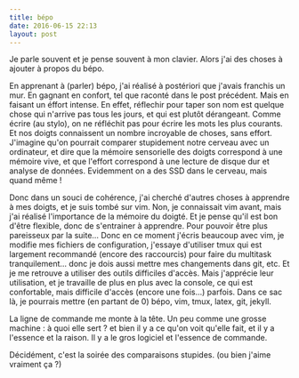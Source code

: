 ```yaml
---
title: bépo
date: 2016-06-15 22:13
layout: post
---
```

Je parle souvent et je pense souvent à mon clavier. Alors j'ai des
choses à ajouter à propos du bépo.

En apprenant à (parler) bépo, j'ai réalisé à postériori que j'avais
franchis un mur. En gagnant en confort, tel que raconté dans le post
précédent. Mais en faisant un éffort intense. En effet, réflechir pour
taper son nom est quelque chose qui n'arrive pas tous les jours, et
qui est plutôt dérangeant. Comme écrire (au stylo), on ne réfléchit pas
pour écrire les mots les plus courants. Et nos doigts connaissent un
nombre incroyable de choses, sans effort. J'imagine qu'on pourrait
comparer stupidement notre cerveau avec un ordinateur, et dire que la
mémoire sensorielle des doigts correspond à une mémoire vive, et que
l'effort correspond à une lecture de disque dur et analyse de données.
Evidemment on a des SSD dans le cerveau, mais quand même !

Donc dans un souci de cohérence, j'ai cherché d'autres choses à
apprendre à mes doigts, et je suis tombé sur vim. Non, je connaissait
vim avant, mais j'ai réalisé l'importance de la mémoire du doigté. Et je
pense qu'il est bon d'être flexible, donc de s'entrainer à apprendre.
Pour pouvoir être plus pareisseux par la suite…
Donc en ce moment j'écris beaucoup avec vim, je modifie mes fichiers de
configuration, j'essaye d'utiliser tmux qui est largement recommandé
(encore des raccourcis) pour faire du multitask tranquilement… donc je
dois aussi mettre mes changements dans git, etc. Et je me retrouve a
utiliser des outils difficiles d'accès. Mais j'apprécie leur
utilisation, et je travaille de plus en plus avec la console, ce qui est
confortable, mais difficile d'accès (encore une fois…) parfois. Dans ce
sac là, je pourrais mettre (en partant de 0) bépo, vim, tmux, latex,
git, jekyll.

La ligne de commande me monte à la tête. Un peu comme une grosse
machine : à quoi elle sert ? et bien il y a ce qu'on voit qu'elle fait,
et il y a l'essence et la raison. Il y a le gros logiciel et l'essence
de commande.

Décidément, c'est la soirée des comparaisons stupides. (ou bien j'aime
vraiment ça ?)
